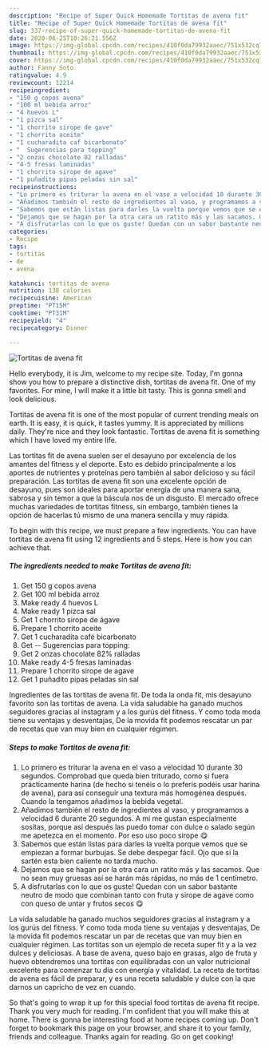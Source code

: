 ```yaml
---
description: "Recipe of Super Quick Homemade Tortitas de avena fit"
title: "Recipe of Super Quick Homemade Tortitas de avena fit"
slug: 337-recipe-of-super-quick-homemade-tortitas-de-avena-fit
date: 2020-06-25T10:26:21.556Z
image: https://img-global.cpcdn.com/recipes/410f0da79932aaec/751x532cq70/tortitas-de-avena-fit-foto-principal.jpg
thumbnail: https://img-global.cpcdn.com/recipes/410f0da79932aaec/751x532cq70/tortitas-de-avena-fit-foto-principal.jpg
cover: https://img-global.cpcdn.com/recipes/410f0da79932aaec/751x532cq70/tortitas-de-avena-fit-foto-principal.jpg
author: Fanny Soto
ratingvalue: 4.9
reviewcount: 12214
recipeingredient:
- "150 g copos avena"
- "100 ml bebida arroz"
- "4 huevos L"
- "1 pizca sal"
- "1 chorrito sirope de gave"
- "1 chorrito aceite"
- "1 cucharadita caf bicarbonato"
- "  Sugerencias para topping"
- "2 onzas chocolate 82 ralladas"
- "4-5 fresas laminadas"
- "1 chorrito sirope de agave"
- "1 puñadito pipas peladas sin sal"
recipeinstructions:
- "Lo primero es triturar la avena en el vaso a velocidad 10 durante 30 segundos. Comprobad que queda bien triturado, como si fuera prácticamente harina (de hecho si tenéis o lo preferís podéis usar harina de avena), para así conseguir una textura más homogénea después. Cuando la tengamos añadimos la bebida vegetal."
- "Añadimos también el resto de ingredientes al vaso, y programamos a velocidad 6 durante 20 segundos. A mi me gustan especialmente sositas, porque así después las puedo tomar con dulce o salado según me apetezca en el momento. Por eso uso poco sirope 😋"
- "Sabemos que están listas para darles la vuelta porque vemos que se empiezan a formar burbujas. Se debe despegar fácil. Ojo que si la sartén esta bien caliente no tarda mucho."
- "Dejamos que se hagan por la otra cara un ratito más y las sacamos. Que no sean muy gruesas así se harán más rápidas, no más de 1 centímetro."
- "A disfrutarlas con lo que os guste! Quedan con un sabor bastante neutro de modo que combinan tanto con fruta y sirope de agave como con queso de untar y frutos secos 😋"
categories:
- Recipe
tags:
- tortitas
- de
- avena

katakunci: tortitas de avena 
nutrition: 138 calories
recipecuisine: American
preptime: "PT15M"
cooktime: "PT31M"
recipeyield: "4"
recipecategory: Dinner

---
```



![Tortitas de avena fit](https://img-global.cpcdn.com/recipes/410f0da79932aaec/751x532cq70/tortitas-de-avena-fit-foto-principal.jpg)

Hello everybody, it is Jim, welcome to my recipe site. Today, I'm gonna show you how to prepare a distinctive dish, tortitas de avena fit. One of my favorites. For mine, I will make it a little bit tasty. This is gonna smell and look delicious.

Tortitas de avena fit is one of the most popular of current trending meals on earth. It is easy, it is quick, it tastes yummy. It is appreciated by millions daily. They're nice and they look fantastic. Tortitas de avena fit is something which I have loved my entire life.

Las tortitas fit de avena suelen ser el desayuno por excelencia de los amantes del fitness y el deporte. Esto es debido principalmente a los aportes de nutrientes y proteínas pero también al sabor delicioso y su fácil preparación. Las tortitas de avena fit son una excelente opción de desayuno, pues son ideales para aportar energía de una manera sana, sabrosa y sin temor a que la báscula nos de un disgusto. El mercado ofrece muchas variedades de tortitas fitness, sin embargo, también tienes la opción de hacerlas tú mismo de una manera sencilla y muy rápida.


To begin with this recipe, we must prepare a few ingredients. You can have tortitas de avena fit using 12 ingredients and 5 steps. Here is how you can achieve that.

<!--inarticleads1-->

##### The ingredients needed to make Tortitas de avena fit:

1. Get 150 g copos avena
1. Get 100 ml bebida arroz
1. Make ready 4 huevos L
1. Make ready 1 pizca sal
1. Get 1 chorrito sirope de ágave
1. Prepare 1 chorrito aceite
1. Get 1 cucharadita café bicarbonato
1. Get  -- Sugerencias para topping:
1. Get 2 onzas chocolate 82% ralladas
1. Make ready 4-5 fresas laminadas
1. Prepare 1 chorrito sirope de agave
1. Get 1 puñadito pipas peladas sin sal


Ingredientes de las tortitas de avena fit. De toda la onda fit, mis desayuno favorito son las tortitas de avena. La vida saludable ha ganado muchos seguidores gracias al instagram y a los gurús del fitness. Y como toda moda tiene su ventajas y desventajas, De la movida fit podemos rescatar un par de recetas que van muy bien en cualquier régimen. 

<!--inarticleads2-->

##### Steps to make Tortitas de avena fit:

1. Lo primero es triturar la avena en el vaso a velocidad 10 durante 30 segundos. Comprobad que queda bien triturado, como si fuera prácticamente harina (de hecho si tenéis o lo preferís podéis usar harina de avena), para así conseguir una textura más homogénea después. Cuando la tengamos añadimos la bebida vegetal.
1. Añadimos también el resto de ingredientes al vaso, y programamos a velocidad 6 durante 20 segundos. A mi me gustan especialmente sositas, porque así después las puedo tomar con dulce o salado según me apetezca en el momento. Por eso uso poco sirope 😋
1. Sabemos que están listas para darles la vuelta porque vemos que se empiezan a formar burbujas. Se debe despegar fácil. Ojo que si la sartén esta bien caliente no tarda mucho.
1. Dejamos que se hagan por la otra cara un ratito más y las sacamos. Que no sean muy gruesas así se harán más rápidas, no más de 1 centímetro.
1. A disfrutarlas con lo que os guste! Quedan con un sabor bastante neutro de modo que combinan tanto con fruta y sirope de agave como con queso de untar y frutos secos 😋


La vida saludable ha ganado muchos seguidores gracias al instagram y a los gurús del fitness. Y como toda moda tiene su ventajas y desventajas, De la movida fit podemos rescatar un par de recetas que van muy bien en cualquier régimen. Las tortitas son un ejemplo de receta super fit y a la vez dulces y deliciosas. A base de avena, queso bajo en grasas, algo de fruta y huevo obtendremos una tortitas con equilibradas con un valor nutricional excelente para comenzar tu día con energía y vitalidad. La receta de tortitas de avena es fácil de preparar, y es una receta saludable y dulce con la que darnos un capricho de vez en cuando. 

So that's going to wrap it up for this special food tortitas de avena fit recipe. Thank you very much for reading. I'm confident that you will make this at home. There is gonna be interesting food at home recipes coming up. Don't forget to bookmark this page on your browser, and share it to your family, friends and colleague. Thanks again for reading. Go on get cooking!
